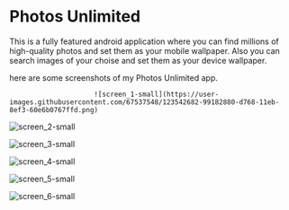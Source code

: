 
# Photos Unlimited

This is a fully featured android application where you can find millions of high-quality photos and set them as your mobile wallpaper.
Also you can search images of your choise and set them as your device wallpaper.

here are some screenshots of my Photos Unlimited app.


                         ![screen_1-small](https://user-images.githubusercontent.com/67537548/123542682-99182880-d768-11eb-8ef3-60e6b0767ffd.png)

![screen_2-small](https://user-images.githubusercontent.com/67537548/123542707-bea53200-d768-11eb-9709-5cf8c853fb7c.png)

![screen_3-small](https://user-images.githubusercontent.com/67537548/123542714-c95fc700-d768-11eb-98cb-173ae552cbe4.png)

![screen_4-small](https://user-images.githubusercontent.com/67537548/123542715-c9f85d80-d768-11eb-80f2-d347c37894fd.png)

![screen_5-small](https://user-images.githubusercontent.com/67537548/123542718-cb298a80-d768-11eb-941a-7a71f8fcfc05.png)

![screen_6-small](https://user-images.githubusercontent.com/67537548/123542713-c7960380-d768-11eb-99b0-4aa4af2db4da.png)


